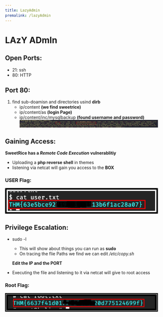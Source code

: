 ```yaml
---
title: LazyAdmin
premalink: /lazyAdmin
---
```


# **LAzY ADmIn**


## Open Ports:
  - 21: ssh
  - 80: HTTP
  
## Port 80:
1. find sub-doamisn and directories usind **dirb**
   - ip/content **(we find sweetrice)**
   - ip/content/as **(login Page)**
   - ip/content/inc/mysqlbackup **(found username and password)**
![mysqlbackup.png](images/lazyAdmin/mysqlbackup.png)
   
## Gaining Access:
 **SweetRice has a _Remote_ _Code_ _Execution_ vulnerablitiy**
 - Uploading a **php reverse shell** in themes 
 - listening via netcat will gain you access to the **BOX**
### USER Flag:
![user_flag](images/lazyAdmin/user_flag.png)
 


## Privilege Escalation:
 - sudo -l
    - This will show about things you can run as **sudo**
    - On tracing the flie Paths we find we can edit _/etc/copy.sh_
    
    **Edit the IP and the PORT**
 - Executing the file and listening to it  via netcat will give to root access
### Root Flag:
![rootflag.png](images/lazyAdmin/root.flag.png)
